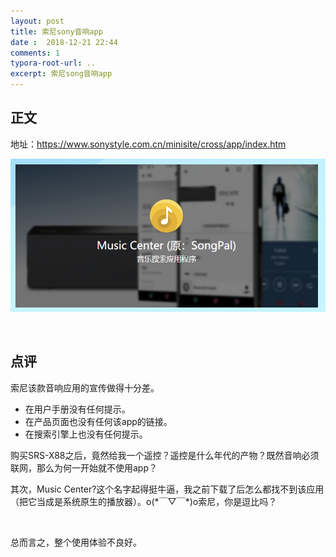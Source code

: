 ```yaml
---
layout: post
title: 索尼sony音响app
date :  2018-12-21 22:44
comments: 1
typora-root-url: ..
excerpt: 索尼song音响app
---
```






## 正文

地址：https://www.sonystyle.com.cn/minisite/cross/app/index.htm

![1545489050190](/../assets/blog_res/1545489050190.png)

<br>

## 点评

索尼该款音响应用的宣传做得十分差。

- 在用户手册没有任何提示。
- 在产品页面也没有任何该app的链接。
- 在搜索引擎上也没有任何提示。

购买SRS-X88之后，竟然给我一个遥控？遥控是什么年代的产物？既然音响必须联网，那么为何一开始就不使用app？

其次，Music Center?这个名字起得挺牛逼，我之前下载了后怎么都找不到该应用（把它当成是系统原生的播放器）。o(\*￣▽￣\*)o索尼，你是逗比吗？

<br>

总而言之，整个使用体验不良好。
